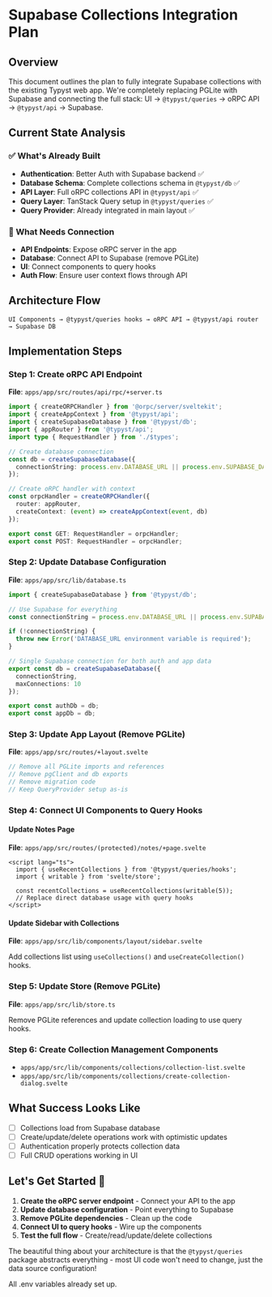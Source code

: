 # Supabase Collections Integration Plan

## Overview

This document outlines the plan to fully integrate Supabase collections with the existing Typyst web app. We're completely replacing PGLite with Supabase and connecting the full stack: UI → `@typyst/queries` → oRPC API → `@typyst/api` → Supabase.

## Current State Analysis

### ✅ What's Already Built
- **Authentication**: Better Auth with Supabase backend ✅
- **Database Schema**: Complete collections schema in `@typyst/db` ✅  
- **API Layer**: Full oRPC collections API in `@typyst/api` ✅
- **Query Layer**: TanStack Query setup in `@typyst/queries` ✅
- **Query Provider**: Already integrated in main layout ✅

### 🔧 What Needs Connection
- **API Endpoints**: Expose oRPC server in the app
- **Database**: Connect API to Supabase (remove PGLite)
- **UI**: Connect components to query hooks
- **Auth Flow**: Ensure user context flows through API

## Architecture Flow

```
UI Components → @typyst/queries hooks → oRPC API → @typyst/api router → Supabase DB
```

## Implementation Steps

### Step 1: Create oRPC API Endpoint
**File**: `apps/app/src/routes/api/rpc/+server.ts`

```typescript
import { createORPCHandler } from '@orpc/server/sveltekit';
import { createAppContext } from '@typyst/api';
import { createSupabaseDatabase } from '@typyst/db';
import { appRouter } from '@typyst/api';
import type { RequestHandler } from './$types';

// Create database connection
const db = createSupabaseDatabase({
  connectionString: process.env.DATABASE_URL || process.env.SUPABASE_DATABASE_URL
});

// Create oRPC handler with context
const orpcHandler = createORPCHandler({
  router: appRouter,
  createContext: (event) => createAppContext(event, db)
});

export const GET: RequestHandler = orpcHandler;
export const POST: RequestHandler = orpcHandler;
```

### Step 2: Update Database Configuration
**File**: `apps/app/src/lib/database.ts`

```typescript
import { createSupabaseDatabase } from '@typyst/db';

// Use Supabase for everything
const connectionString = process.env.DATABASE_URL || process.env.SUPABASE_DATABASE_URL;

if (!connectionString) {
  throw new Error('DATABASE_URL environment variable is required');
}

// Single Supabase connection for both auth and app data
export const db = createSupabaseDatabase({
  connectionString,
  maxConnections: 10
});

export const authDb = db;
export const appDb = db;
```

### Step 3: Update App Layout (Remove PGLite)
**File**: `apps/app/src/routes/+layout.svelte`

```typescript
// Remove all PGLite imports and references
// Remove pgClient and db exports
// Remove migration code
// Keep QueryProvider setup as-is
```

### Step 4: Connect UI Components to Query Hooks

#### Update Notes Page
**File**: `apps/app/src/routes/(protected)/notes/+page.svelte`

```svelte
<script lang="ts">
  import { useRecentCollections } from '@typyst/queries/hooks';
  import { writable } from 'svelte/store';
  
  const recentCollections = useRecentCollections(writable(5));
  // Replace direct database usage with query hooks
</script>
```

#### Update Sidebar with Collections
**File**: `apps/app/src/lib/components/layout/sidebar.svelte`

Add collections list using `useCollections()` and `useCreateCollection()` hooks.

### Step 5: Update Store (Remove PGLite)
**File**: `apps/app/src/lib/store.ts`

Remove PGLite references and update collection loading to use query hooks.

### Step 6: Create Collection Management Components
- `apps/app/src/lib/components/collections/collection-list.svelte`
- `apps/app/src/lib/components/collections/create-collection-dialog.svelte`


## What Success Looks Like

- [ ] Collections load from Supabase database
- [ ] Create/update/delete operations work with optimistic updates  
- [ ] Authentication properly protects collection data
- [ ] Full CRUD operations working in UI

## Let's Get Started 🚀

1. **Create the oRPC server endpoint** - Connect your API to the app
2. **Update database configuration** - Point everything to Supabase
3. **Remove PGLite dependencies** - Clean up the code
4. **Connect UI to query hooks** - Wire up the components
5. **Test the full flow** - Create/read/update/delete collections

The beautiful thing about your architecture is that the `@typyst/queries` package abstracts everything - most UI code won't need to change, just the data source configuration! 

All .env variables already set up. 